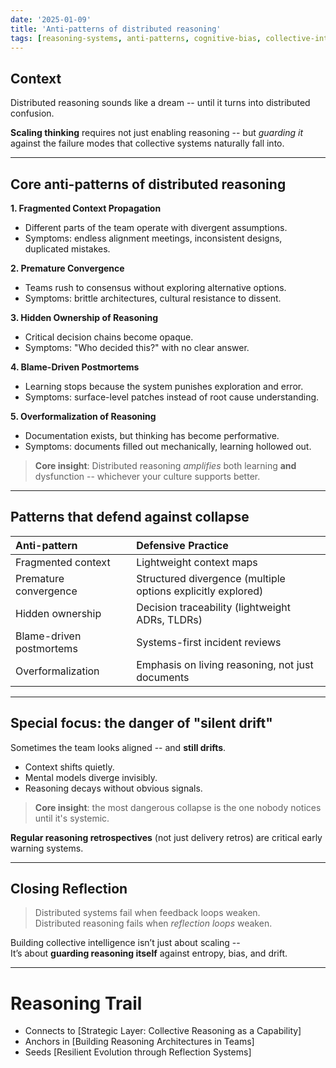 ```yaml
---
date: '2025-01-09'
title: 'Anti-patterns of distributed reasoning'
tags: [reasoning-systems, anti-patterns, cognitive-bias, collective-intelligence]
---
```


## Context

Distributed reasoning sounds like a dream -- until it turns into distributed confusion.

**Scaling thinking** requires not just enabling reasoning -- but *guarding it* against the failure modes that collective systems naturally fall into.

---

## Core anti-patterns of distributed reasoning

**1. Fragmented Context Propagation**  
- Different parts of the team operate with divergent assumptions.
- Symptoms: endless alignment meetings, inconsistent designs, duplicated mistakes.

**2. Premature Convergence**  
- Teams rush to consensus without exploring alternative options.
- Symptoms: brittle architectures, cultural resistance to dissent.

**3. Hidden Ownership of Reasoning**  
- Critical decision chains become opaque.
- Symptoms: "Who decided this?" with no clear answer.

**4. Blame-Driven Postmortems**  
- Learning stops because the system punishes exploration and error.
- Symptoms: surface-level patches instead of root cause understanding.

**5. Overformalization of Reasoning**  
- Documentation exists, but thinking has become performative.
- Symptoms: documents filled out mechanically, learning hollowed out.

> **Core insight**: Distributed reasoning *amplifies* both learning **and** dysfunction -- whichever your culture supports better.

---

## Patterns that defend against collapse

| Anti-pattern                  | Defensive Practice                                            |
|:-------------------------------|:-------------------------------------------------------------|
| Fragmented context             | Lightweight context maps                                     |
| Premature convergence          | Structured divergence (multiple options explicitly explored) |
| Hidden ownership               | Decision traceability (lightweight ADRs, TLDRs)              |
| Blame-driven postmortems       | Systems-first incident reviews                               |
| Overformalization              | Emphasis on living reasoning, not just documents             |

---

## Special focus: the danger of "silent drift"

Sometimes the team looks aligned -- and **still drifts**.

- Context shifts quietly.
- Mental models diverge invisibly.
- Reasoning decays without obvious signals.

> **Core insight**: the most dangerous collapse is the one nobody notices until it's systemic.

**Regular reasoning retrospectives** (not just delivery retros) are critical early warning systems.

---

## Closing Reflection

> Distributed systems fail when feedback loops weaken.  
> Distributed reasoning fails when *reflection loops* weaken.

Building collective intelligence isn’t just about scaling --  
It’s about **guarding reasoning itself** against entropy, bias, and drift.

---

# Reasoning Trail

- Connects to [Strategic Layer: Collective Reasoning as a Capability]
- Anchors in [Building Reasoning Architectures in Teams]
- Seeds [Resilient Evolution through Reflection Systems]

